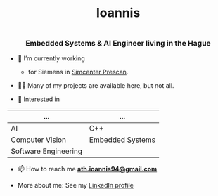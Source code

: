 <h1 align="center">Ioannis</h1>
<img> </img>
<h3 align="center">Embedded Systems &amp AI Engineer living in the Hague</h3>

- 🔭 I’m currently working
   - for Siemens in [Simcenter Prescan](https://plm.sw.siemens.com/en-US/simcenter/autonomous-vehicle-solutions/prescan/).
 
- 👨‍💻 Many of my projects are available here, but not all.

- 💬 Interested in

 ... | ...
---------------- | ------
AI | C++
Computer Vision | Embedded Systems
Software Engineering |  

- 📫 How to reach me **ath.ioannis94@gmail.com**

-  More about me: See my [LinkedIn profile](https://www.linkedin.com/in/iathanasi/)

 
